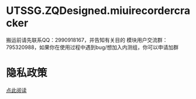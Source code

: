 # UTSSG.ZQDesigned.miuirecordercracker
搬运前请先联系QQ：2990918167，并告知有关目的
模块用户交流群：795320988，如果你在使用过程中遇到bug/想加入内测组，你可以申请加群

# 隐私政策
[点此阅读](https://github.com/Xposed-Modules-Repo/UTSSG.ZQDesigned.miuirecordercracker/blob/main/DOC/Privacy.md)

